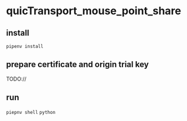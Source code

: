 # quicTransport_mouse_point_share

## install

`pipenv install`

## prepare certificate and origin trial key

TODO://

## run

`piepnv shell`
`python`
